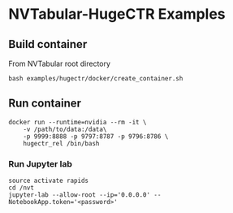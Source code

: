 # NVTabular-HugeCTR Examples

## Build container
From NVTabular root directory
```
bash examples/hugectr/docker/create_container.sh
```
## Run container
```
docker run --runtime=nvidia --rm -it \
    -v /path/to/data:/data\
    -p 9999:8888 -p 9797:8787 -p 9796:8786 \
    hugectr_rel /bin/bash 
```

### Run Jupyter lab
```
source activate rapids
cd /nvt
jupyter-lab --allow-root --ip='0.0.0.0' --NotebookApp.token='<password>'
```
